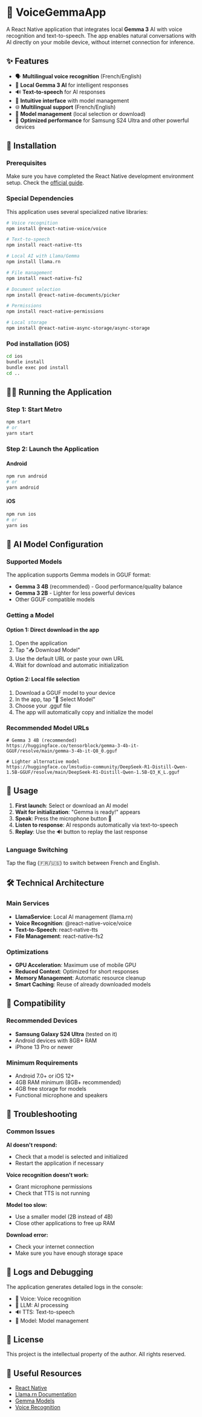 # 🎤 VoiceGemmaApp

A React Native application that integrates local **Gemma 3** AI with voice recognition and text-to-speech. The app enables natural conversations with AI directly on your mobile device, without internet connection for inference.

## ✨ Features

- 🗣️ **Multilingual voice recognition** (French/English)
- 🤖 **Local Gemma 3 AI** for intelligent responses
- 🔊 **Text-to-speech** for AI responses
- 📱 **Intuitive interface** with model management
- 🌐 **Multilingual support** (French/English)
- 📁 **Model management** (local selection or download)
- 🚀 **Optimized performance** for Samsung S24 Ultra and other powerful devices

## 🚀 Installation

### Prerequisites

Make sure you have completed the React Native development environment setup. Check the [official guide](https://reactnative.dev/docs/set-up-your-environment).

### Special Dependencies

This application uses several specialized native libraries:

```bash
# Voice recognition
npm install @react-native-voice/voice

# Text-to-speech
npm install react-native-tts

# Local AI with Llama/Gemma
npm install llama.rn

# File management
npm install react-native-fs2

# Document selection
npm install @react-native-documents/picker

# Permissions
npm install react-native-permissions

# Local storage
npm install @react-native-async-storage/async-storage
```

### Pod installation (iOS)

```bash
cd ios
bundle install
bundle exec pod install
cd ..
```

## 🏃‍♂️ Running the Application

### Step 1: Start Metro

```bash
npm start
# or
yarn start
```

### Step 2: Launch the Application

#### Android
```bash
npm run android
# or
yarn android
```

#### iOS
```bash
npm run ios
# or
yarn ios
```

## 🤖 AI Model Configuration

### Supported Models

The application supports Gemma models in GGUF format:
- **Gemma 3 4B** (recommended) - Good performance/quality balance
- **Gemma 3 2B** - Lighter for less powerful devices
- Other GGUF compatible models

### Getting a Model

#### Option 1: Direct download in the app
1. Open the application
2. Tap "📥 Download Model"
3. Use the default URL or paste your own URL
4. Wait for download and automatic initialization

#### Option 2: Local file selection
1. Download a GGUF model to your device
2. In the app, tap "📁 Select Model"
3. Choose your .gguf file
4. The app will automatically copy and initialize the model

### Recommended Model URLs

```
# Gemma 3 4B (recommended)
https://huggingface.co/tensorblock/gemma-3-4b-it-GGUF/resolve/main/gemma-3-4b-it-Q8_0.gguf

# Lighter alternative model
https://huggingface.co/lmstudio-community/DeepSeek-R1-Distill-Qwen-1.5B-GGUF/resolve/main/DeepSeek-R1-Distill-Qwen-1.5B-Q3_K_L.gguf
```

## 🎯 Usage

1. **First launch**: Select or download an AI model
2. **Wait for initialization**: "Gemma is ready!" appears
3. **Speak**: Press the microphone button 🎤
4. **Listen to response**: AI responds automatically via text-to-speech
5. **Replay**: Use the 🔊 button to replay the last response

### Language Switching

Tap the flag (🇫🇷/🇺🇸) to switch between French and English.

## 🛠️ Technical Architecture

### Main Services

- **LlamaService**: Local AI management (llama.rn)
- **Voice Recognition**: @react-native-voice/voice
- **Text-to-Speech**: react-native-tts
- **File Management**: react-native-fs2

### Optimizations

- **GPU Acceleration**: Maximum use of mobile GPU
- **Reduced Context**: Optimized for short responses
- **Memory Management**: Automatic resource cleanup
- **Smart Caching**: Reuse of already downloaded models

## 📱 Compatibility

### Recommended Devices
- **Samsung Galaxy S24 Ultra** (tested on it)
- Android devices with 8GB+ RAM
- iPhone 13 Pro or newer

### Minimum Requirements
- Android 7.0+ or iOS 12+
- 4GB RAM minimum (8GB+ recommended)
- 4GB free storage for models
- Functional microphone and speakers

## 🔧 Troubleshooting

### Common Issues

**AI doesn't respond:**
- Check that a model is selected and initialized
- Restart the application if necessary

**Voice recognition doesn't work:**
- Grant microphone permissions
- Check that TTS is not running

**Model too slow:**
- Use a smaller model (2B instead of 4B)
- Close other applications to free up RAM

**Download error:**
- Check your internet connection
- Make sure you have enough storage space

## 📝 Logs and Debugging

The application generates detailed logs in the console:
- 🎤 Voice: Voice recognition
- 🤖 LLM: AI processing
- 🔊 TTS: Text-to-speech
- 📁 Model: Model management

## 📄 License

This project is the intellectual property of the author. All rights reserved.


## 🔗 Useful Resources

- [React Native](https://reactnative.dev)
- [Llama.rn Documentation](https://github.com/mybigday/llama.rn)
- [Gemma Models](https://huggingface.co/tensorblock/gemma-3-4b-it-GGUF)
- [Voice Recognition](https://github.com/react-native-voice/voice)
